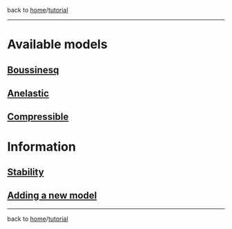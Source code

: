 back to [home](/)/[tutorial](/tutorial)

---

# Available models

## [Boussinesq](models/models-boussinesq)

## [Anelastic](models/models-anelastic)

## [Compressible](models/models-compressible)

# Information

## [Stability](models/models-stability)

## [Adding a new model](models/models-newmodel)

---

back to [home](/)/[tutorial](/tutorial)

